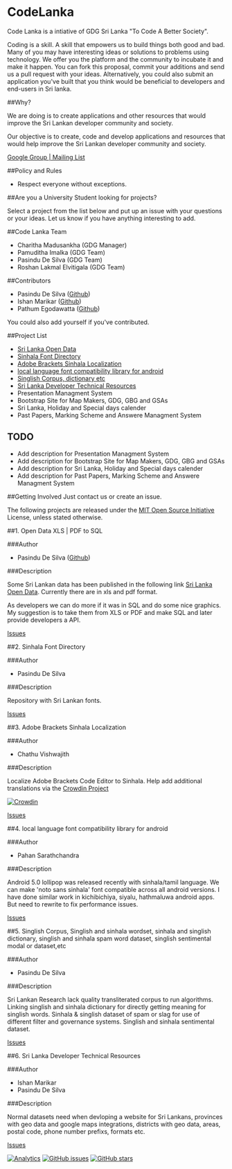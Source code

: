 CodeLanka
=========

Code Lanka is a intiative of GDG Sri Lanka "To Code A Better Society".

Coding is a skill. A skill that empowers us to build things both good and bad. Many of you may have interesting ideas or solutions to problems using technology. We offer you the platform and the community to incubate it and make it happen. You can fork this proposal, commit your additions and send us a pull request with your ideas. Alternatively, you could also submit an application you've built that you think would be beneficial to developers and end-users in Sri lanka.

##Why?

We are doing is to create applications and other resources that would improve the Sri Lankan developer community and society.

Our objective is to create, code and develop applications and resources that would help improve the Sri Lankan developer community and society.

[Google Group | Mailing List](https://groups.google.com/forum/#!forum/codelanka)

##Policy and Rules


* Respect everyone without exceptions.


##Are you a University Student looking for projects?

Select a project from the list below and put up an issue with your questions or your ideas. Let us know if you have anything interesting to add.


##Code Lanka Team

*   Charitha Madusankha (GDG Manager)
*   Pamuditha Imalka (GDG Team)
*   Pasindu De Silva (GDG Team)
*   Roshan Lakmal Elvitigala (GDG Team)


##Contributors
*   Pasindu De Silva ([Github](https://github.com/pasindud))
*   Ishan Marikar ([Github](https://github.com/ishan-marikar))
*   Pathum Egodawatta ([Github](https://github.com/pathumego))

You could also add yourself if you've contributed.


##Project List
*   [Sri Lanka Open Data](https://github.com/CodeLanka/codeLanka-Proposals/blob/master/README.md#1-open-data-xls--pdf-to-sql)
*   [Sinhala Font Directory](https://github.com/CodeLanka/codeLanka-Proposals#author-2)
*   [Adobe Brackets Sinhala Localization](https://github.com/CodeLanka/codeLanka-Proposals#3-adobe-brackets-sinhala-localization)
*   [local language font compatibility library for android](https://github.com/CodeLanka/codeLanka-Proposals#4-local-language-font-compatibility-library-for-android)
*   [Singlish Corpus, dictionary etc](https://github.com/CodeLanka/codeLanka-Proposals/#5-singlish-corpus-singlish-and-sinhala-wordset-sinhala-and-singlish-dictionary-singlish-and-sinhala-spam-word-dataset-singlish-sentimental-modal-or-dataset--etc)
*   [Sri Lanka Developer Technical Resources](https://github.com/CodeLanka/codeLanka-Proposals/blob/master/README.md#6-sri-lanka-developer-technical-resources)
*   Presentation Managment System
*   Bootstrap Site for Map Makers, GDG, GBG and GSAs
*   Sri Lanka, Holiday and Special days calender
*   Past Papers, Marking Scheme and Answere Managment System

## TODO
*   Add description for Presentation Managment System
*   Add description for Bootstrap Site for Map Makers, GDG, GBG and GSAs
*   Add description for Sri Lanka, Holiday and Special days calender
*   Add description for Past Papers, Marking Scheme and Answere Managment System

##Getting Involved
Just contact us or create an issue.

The following projects are released under the [MIT Open Source Initiative](http://opensource.org/licenses/MIT) License, unless stated otherwise.


##1. Open Data XLS | PDF to SQL

###Author


* Pasindu De Silva ([Github](https://github.com/pasindud))


###Description


Some Sri Lankan data has been published in the following link [Sri Lanka Open Data](http://www.gov.lk/web/index.php?option=com_content&view=article&id=301&Itemid=423&lang=en). Currently there are in xls and pdf format.

As developers we can do more if it was in SQL and do some nice graphics. My suggestion is to take them from XLS or PDF and make SQL and later provide developers a API.

[Issues](https://github.com/CodeLanka/codeLanka-Proposals/issues/2)




##2. Sinhala Font Directory 

###Author


* Pasindu De Silva


###Description


Repository with Sri Lankan fonts.



[Issues](https://github.com/CodeLanka/codeLanka-Proposals/issues/3)


##3. Adobe Brackets Sinhala Localization

###Author


* Chathu Vishwajith


###Description

Localize Adobe Brackets Code Editor to Sinhala.
Help add additional translations via the [Crowdin Project](https://crowdin.com/project/adobe-brackets-sinhala-transla)

[![Crowdin](https://d322cqt584bo4o.cloudfront.net/adobe-brackets-sinhala-transla/localized.png)](https://crowdin.com/project/adobe-brackets-sinhala-transla)

[Issues](https://github.com/CodeLanka/codeLanka-Proposals/issues/6)


##4. local language font compatibility library for android


###Author


* Pahan Sarathchandra


###Description


Android 5.0 lollipop was released recently with sinhala/tamil language. We can make 'noto sans sinhala' font compatible across all android versions. I have done similar work in kichibichiya, siyalu, hathmaluwa android apps. But need to rewrite to fix performance issues.


[Issues](https://github.com/CodeLanka/codeLanka-Proposals/issues/8)



##5. Singlish Corpus, Singlish and sinhala wordset, sinhala and singlish dictionary, singlish and sinhala spam word dataset, singlish sentimental modal or dataset,etc

###Author

* Pasindu De Silva

###Description


Sri Lankan Research lack quality transliterated corpus to run algorithms. Linking singlish and sinhala dictionary for directly getting meaning for singlish words. Sinhala & singlish dataset of spam or slag for use of different filter and governance systems. Singlish and sinhala sentimental dataset.


[Issues](https://github.com/CodeLanka/codeLanka-Proposals/issues/12)


##6. Sri Lanka Developer Technical Resources

###Author

* Ishan Marikar
* Pasindu De Silva

###Description


Normal datasets need when devloping a website for Sri Lankans, provinces with geo data and google maps integrations, districts with geo data, areas, postal code, phone number prefixs, formats etc.


[Issues](https://github.com/CodeLanka/codeLanka-Proposals/issues/13)

[![Analytics](https://ga-beacon.appspot.com/UA-61937988-1/CodeLanka/codeLanka-Proposals)](https://github.com/igrigorik/ga-beacon) [![GitHub issues](https://img.shields.io/github/issues/CodeLanka/codeLanka-Proposals.svg?style=flat-square)](https://github.com/CodeLanka/codeLanka-Proposals/issues) [![GitHub stars](https://img.shields.io/github/stars/CodeLanka/codeLanka-Proposals.svg?style=flat-square)](https://github.com/CodeLanka/codeLanka-Proposals/stargazers)
